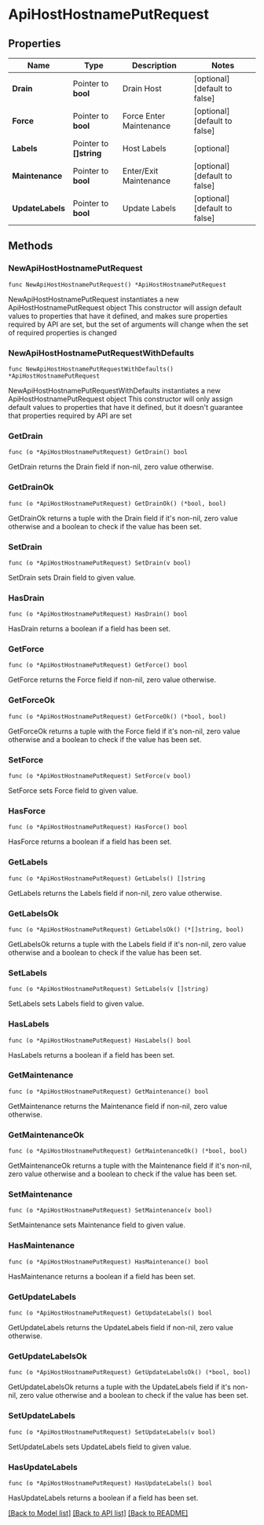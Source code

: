 # ApiHostHostnamePutRequest

## Properties

Name | Type | Description | Notes
------------ | ------------- | ------------- | -------------
**Drain** | Pointer to **bool** | Drain Host | [optional] [default to false]
**Force** | Pointer to **bool** | Force Enter Maintenance | [optional] [default to false]
**Labels** | Pointer to **[]string** | Host Labels | [optional] 
**Maintenance** | Pointer to **bool** | Enter/Exit Maintenance | [optional] [default to false]
**UpdateLabels** | Pointer to **bool** | Update Labels | [optional] [default to false]

## Methods

### NewApiHostHostnamePutRequest

`func NewApiHostHostnamePutRequest() *ApiHostHostnamePutRequest`

NewApiHostHostnamePutRequest instantiates a new ApiHostHostnamePutRequest object
This constructor will assign default values to properties that have it defined,
and makes sure properties required by API are set, but the set of arguments
will change when the set of required properties is changed

### NewApiHostHostnamePutRequestWithDefaults

`func NewApiHostHostnamePutRequestWithDefaults() *ApiHostHostnamePutRequest`

NewApiHostHostnamePutRequestWithDefaults instantiates a new ApiHostHostnamePutRequest object
This constructor will only assign default values to properties that have it defined,
but it doesn't guarantee that properties required by API are set

### GetDrain

`func (o *ApiHostHostnamePutRequest) GetDrain() bool`

GetDrain returns the Drain field if non-nil, zero value otherwise.

### GetDrainOk

`func (o *ApiHostHostnamePutRequest) GetDrainOk() (*bool, bool)`

GetDrainOk returns a tuple with the Drain field if it's non-nil, zero value otherwise
and a boolean to check if the value has been set.

### SetDrain

`func (o *ApiHostHostnamePutRequest) SetDrain(v bool)`

SetDrain sets Drain field to given value.

### HasDrain

`func (o *ApiHostHostnamePutRequest) HasDrain() bool`

HasDrain returns a boolean if a field has been set.

### GetForce

`func (o *ApiHostHostnamePutRequest) GetForce() bool`

GetForce returns the Force field if non-nil, zero value otherwise.

### GetForceOk

`func (o *ApiHostHostnamePutRequest) GetForceOk() (*bool, bool)`

GetForceOk returns a tuple with the Force field if it's non-nil, zero value otherwise
and a boolean to check if the value has been set.

### SetForce

`func (o *ApiHostHostnamePutRequest) SetForce(v bool)`

SetForce sets Force field to given value.

### HasForce

`func (o *ApiHostHostnamePutRequest) HasForce() bool`

HasForce returns a boolean if a field has been set.

### GetLabels

`func (o *ApiHostHostnamePutRequest) GetLabels() []string`

GetLabels returns the Labels field if non-nil, zero value otherwise.

### GetLabelsOk

`func (o *ApiHostHostnamePutRequest) GetLabelsOk() (*[]string, bool)`

GetLabelsOk returns a tuple with the Labels field if it's non-nil, zero value otherwise
and a boolean to check if the value has been set.

### SetLabels

`func (o *ApiHostHostnamePutRequest) SetLabels(v []string)`

SetLabels sets Labels field to given value.

### HasLabels

`func (o *ApiHostHostnamePutRequest) HasLabels() bool`

HasLabels returns a boolean if a field has been set.

### GetMaintenance

`func (o *ApiHostHostnamePutRequest) GetMaintenance() bool`

GetMaintenance returns the Maintenance field if non-nil, zero value otherwise.

### GetMaintenanceOk

`func (o *ApiHostHostnamePutRequest) GetMaintenanceOk() (*bool, bool)`

GetMaintenanceOk returns a tuple with the Maintenance field if it's non-nil, zero value otherwise
and a boolean to check if the value has been set.

### SetMaintenance

`func (o *ApiHostHostnamePutRequest) SetMaintenance(v bool)`

SetMaintenance sets Maintenance field to given value.

### HasMaintenance

`func (o *ApiHostHostnamePutRequest) HasMaintenance() bool`

HasMaintenance returns a boolean if a field has been set.

### GetUpdateLabels

`func (o *ApiHostHostnamePutRequest) GetUpdateLabels() bool`

GetUpdateLabels returns the UpdateLabels field if non-nil, zero value otherwise.

### GetUpdateLabelsOk

`func (o *ApiHostHostnamePutRequest) GetUpdateLabelsOk() (*bool, bool)`

GetUpdateLabelsOk returns a tuple with the UpdateLabels field if it's non-nil, zero value otherwise
and a boolean to check if the value has been set.

### SetUpdateLabels

`func (o *ApiHostHostnamePutRequest) SetUpdateLabels(v bool)`

SetUpdateLabels sets UpdateLabels field to given value.

### HasUpdateLabels

`func (o *ApiHostHostnamePutRequest) HasUpdateLabels() bool`

HasUpdateLabels returns a boolean if a field has been set.


[[Back to Model list]](../README.md#documentation-for-models) [[Back to API list]](../README.md#documentation-for-api-endpoints) [[Back to README]](../README.md)



